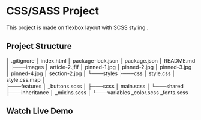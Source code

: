 # CSS/SASS Project

This project is made on flexbox layout with SCSS styling .

## Project Structure



│   .gitignore
│   index.html
│   package-lock.json
│   package.json
│   README.md
│
├───images
│       article-2.jfif
│       pinned-1.jpg
│       pinned-2.jpg
│       pinned-3.jpg
│       pinned-4.jpg
│       section-2.jpg
│
└───styles
    ├───css
    │       style.css
    │       style.css.map
    │       
    ├───features
    │       _buttons.scss
    │
    ├───scss
    │       main.scss
    │
    └───shared
        ├───inheritance
        │       _mixins.scss
        │
        └───variables
                _color.scss
                _fonts.scss

## Watch Live Demo
                